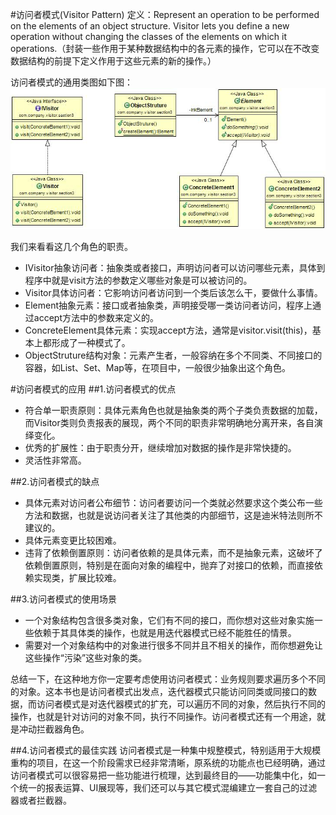 #访问者模式(Visitor Pattern) 
定义：Represent an operation to be performed on the elements of an object structure. Visitor lets you define a new operation without changing the classes of the elements on which it operations.（封装一些作用于某种数据结构中的各元素的操作，它可以在不改变数据结构的前提下定义作用于这些元素的新的操作。）  


访问者模式的通用类图如下图：  
![Alt text](visitor.jpg "访问者模式类图")

我们来看看这几个角色的职责。

- IVisitor抽象访问者：抽象类或者接口，声明访问者可以访问哪些元素，具体到程序中就是visit方法的参数定义哪些对象是可以被访问的。
- Visitor具体访问者：它影响访问者访问到一个类后该怎么干，要做什么事情。
- Element抽象元素：接口或者抽象类，声明接受哪一类访问者访问，程序上通过accept方法中的参数来定义的。
- ConcreteElement具体元素：实现accept方法，通常是visitor.visit(this)，基本上都形成了一种模式了。
- ObjectStruture结构对象：元素产生者，一般容纳在多个不同类、不同接口的容器，如List、Set、Map等，在项目中，一般很少抽象出这个角色。


#访问者模式的应用
##1.访问者模式的优点
 * 符合单一职责原则：具体元素角色也就是抽象类的两个子类负责数据的加载，而Visitor类则负责报表的展现，两个不同的职责非常明确地分离开来，各自演绎变化。
 * 优秀的扩展性：由于职责分开，继续增加对数据的操作是非常快捷的。
 * 灵活性非常高。


##2.访问者模式的缺点 
 * 具体元素对访问者公布细节：访问者要访问一个类就必然要求这个类公布一些方法和数据，也就是说访问者关注了其他类的内部细节，这是迪米特法则所不建议的。
 * 具体元素变更比较困难。
 * 违背了依赖倒置原则：访问者依赖的是具体元素，而不是抽象元素，这破坏了依赖倒置原则，特别是在面向对象的编程中，抛弃了对接口的依赖，而直接依赖实现类，扩展比较难。


##3.访问者模式的使用场景
 * 一个对象结构包含很多类对象，它们有不同的接口，而你想对这些对象实施一些依赖于其具体类的操作，也就是用迭代器模式已经不能胜任的情景。
 * 需要对一个对象结构中的对象进行很多不同并且不相关的操作，而你想避免让这些操作“污染”这些对象的类。


总结一下，在这种地方你一定要考虑使用访问者模式：业务规则要求遍历多个不同的对象。这本书也是访问者模式出发点，迭代器模式只能访问同类或同接口的数据，而访问者模式是对迭代器模式的扩充，可以遍历不同的对象，然后执行不同的操作，也就是针对访问的对象不同，执行不同操作。访问者模式还有一个用途，就是冲动拦截器角色。  

 
##4.访问者模式的最佳实践
访问者模式是一种集中规整模式，特别适用于大规模重构的项目，在这一个阶段需求已经非常清晰，原系统的功能点也已经明确，通过访问者模式可以很容易把一些功能进行梳理，达到最终目的——功能集中化，如一个统一的报表运算、UI展现等，我们还可以与其它模式混编建立一套自己的过滤器或者拦截器。 